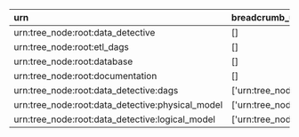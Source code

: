 | urn                                              | breadcrumb_urn                        | breadcrumb_entity   | loaded_by                 |
|:-------------------------------------------------|:--------------------------------------|:--------------------|:--------------------------|
| urn:tree_node:root:data_detective                | []                                    | []                  | dd_load_tuning_breadcrumb |
| urn:tree_node:root:etl_dags                      | []                                    | []                  | dd_load_tuning_breadcrumb |
| urn:tree_node:root:database                      | []                                    | []                  | dd_load_tuning_breadcrumb |
| urn:tree_node:root:documentation                 | []                                    | []                  | dd_load_tuning_breadcrumb |
| urn:tree_node:root:data_detective:dags           | ['urn:tree_node:root:data_detective'] | ['Data Detective']  | dd_load_tuning_breadcrumb |
| urn:tree_node:root:data_detective:physical_model | ['urn:tree_node:root:data_detective'] | ['Data Detective']  | dd_load_tuning_breadcrumb |
| urn:tree_node:root:data_detective:logical_model  | ['urn:tree_node:root:data_detective'] | ['Data Detective']  | dd_load_tuning_breadcrumb |